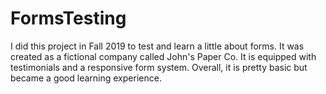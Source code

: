 # FormsTesting
I did this project in Fall 2019 to test and learn a little about forms. It was created as a fictional company called John's Paper Co. It is equipped with testimonials and a responsive form system. Overall, it is pretty basic but became a good learning experience. 
